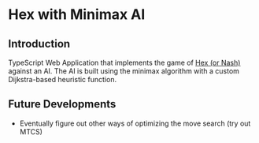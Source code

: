 # Hex with Minimax AI

## Introduction 
TypeScript Web Application that implements the game of [Hex (or Nash)](https://en.wikipedia.org/wiki/Hex_(board_game)) against an AI. The AI is built using the minimax algorithm with a custom Dijkstra-based heuristic function.  

## Future Developments 
- Eventually figure out other ways of optimizing the move search (try out MTCS)
